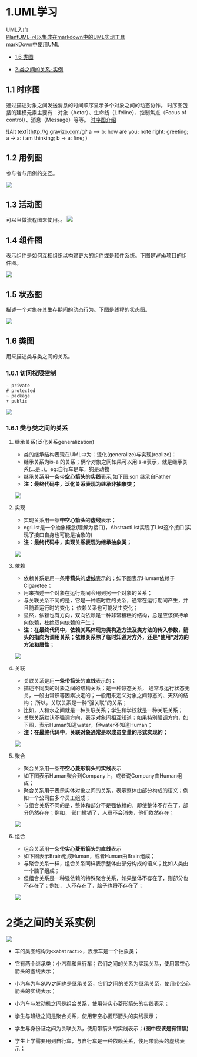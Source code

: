 # 1.UML学习
[UML入门](http://www.jianshu.com/p/1256e2643923)  
[PlantUML-可以集成在markdown中的UML实现工具](http://www.plantuml.com/plantuml/uml/SyfFKj2rKt3CoKnELR1Io4ZDoSa70000)  
[markDown中使用UML](http://blog.csdn.net/Zhangxichao100/article/details/77774752)  

* [1.6 类图](#1.6类图)

* [2.类之间的关系-实例](#2类之间的关系实例)

## 1.1 时序图
通过描述对象之间发送消息的时间顺序显示多个对象之间的动态协作。
时序图包括的建模元素主要有：对象（Actor）、生命线（Lifeline）、控制焦点（Focus of control）、消息（Message）等等。
[时序图介绍](http://smartlife.blog.51cto.com/1146871/284874)

![Alt text](http://g.gravizo.com/g?
    a --> b: how are you;
	note right: greeting;
	a -> a: i am thinking;
	b -> a: fine;
)

## 1.2 用例图
参与者与用例的交互。

![](http://ww1.sinaimg.cn/large/6ab93b35gy1flbor7hieij207t06zdfx.jpg)


## 1.3 活动图
可以当做流程图来使用。。
![](http://ww1.sinaimg.cn/large/6ab93b35gy1flbsm2g51aj206w07s749.jpg)

## 1.4 组件图
表示组件是如何互相组织以构建更大的组件或是软件系统。下图是Web项目的组件图。

![](http://ww1.sinaimg.cn/large/6ab93b35gy1flbsn0c4glj208w04uwed.jpg)

## 1.5 状态图
描述一个对象在其生存期间的动态行为。下图是线程的状态图。


![](http://ww1.sinaimg.cn/large/6ab93b35gy1flbsnqs2rej20ed05hjrf.jpg)

## 1.6 类图
用来描述类与类之间的关系。

### 1.6.1 访问权限控制

	- private 
	# protected 
	~ package 
	+ public 

![](http://www.plantuml.com/plantuml/png/Iyv9B2vMS2dDpQrKgERILIWeoYnBB4bLICjCpKanv5862kINf2QNfAP0X8ouwXGA4fEp4zDJ5N9JIpBoKmmrDBcq5GfAat8oaw52Ha2XMW00)

### 1.6.1 类与类之间的关系

1. 继承关系(泛化关系generalization)
	- 类的继承结构表现在UML中为：泛化(generalize)与实现(realize)：
	- 继承关系为is-a 的关系；俩个对象之间如果可以用is-a表示，就是继承关系(...是..)。eg:自行车是车，狗是动物
	- 继承关系用一条带**空心箭头**的**实线**表示,如下图:son 继承自Father
	- **注：最终代码中，泛化关系表现为继承非抽象类；**

	![](http://www.plantuml.com/plantuml/png/SqiioKWjKh2fqTLL2CxF0m00)
2. 实现
	- 实现关系用一条**带空心箭头**的**虚线**表示；
	- eg:List是一个抽象概念(理解为接口)，AbstractList实现了List这个接口(实现了接口自身也可能是抽象的)
	- **注：最终代码中，实现关系表现为继承抽象类；**
	
	![](http://www.plantuml.com/plantuml/png/IqmgBYbAJ2vHICv9B2vMS8HoVJABIxWoyqfIYz8IarCLm5mGeM1JewU7eWe0)
3. 依赖
	- 依赖关系是用一条**带箭头**的**虚线**表示的；如下图表示Human依赖于Cigaretee；
	- 用来描述一个对象在运行期间会用到另一个对象的关系；
	- 与关联关系不同的是，它是一种临时性的关系，通常在运行期间产生，并且随着运行时的变化； 依赖关系也可能发生变化；
	- 显然，依赖也有方向，双向依赖是一种非常糟糕的结构，总是应该保持单向依赖，杜绝双向依赖的产生；
	- **注：在最终代码中，依赖关系体现为类构造方法及类方法的传入参数，箭头的指向为调用关系；依赖关系除了临时知道对方外，还是“使用”对方的方法和属性；**

	![](http://www.plantuml.com/plantuml/png/yoZDJSnJqDEpKt3EJ4yiIYqfIGK0)
4. 关联
	- 关联关系是用**一条带箭头**的**直线**表示的；
	- 描述不同类的对象之间的结构关系；是一种静态关系， 通常与运行状态无关，一般由常识等因素决定的；一般用来定义对象之间静态的、天然的结构； 所以，关联关系是一种“强关联”的关系；
	- 比如，人和水之间就是一种关联关系；学生和学校就是一种关联关系；
	- 关联关系默认不强调方向，表示对象间相互知道；如果特别强调方向，如下图，表示Human知道water，但water不知道Human；
	- **注：在最终代码中，关联对象通常是以成员变量的形式实现的；**

	![](http://www.plantuml.com/plantuml/png/Iyv9B2vM24yiIItYIWQpFKfp4_EumAI2hguTH0u0)
5. 聚合
	- 聚合关系用一条**带空心菱形箭头**的**实线**表示
	- 如下图表示Human聚合到Company上，或者说Company由Human组成；
	- 聚合关系用于表示实体对象之间的关系，表示整体由部分构成的语义；例如一个公司由多个员工组成；
	- 与组合关系不同的是，整体和部分不是强依赖的，即使整体不存在了，部分仍然存在；例如， 部门撤销了，人员不会消失，他们依然存在；

	![](http://www.plantuml.com/plantuml/png/SyxFBKZCgrJ8rzLLy2ZDJSm30000)
6. 组合
	- 组合关系用一条**带实心菱形箭头**的**直线**表示
	- 如下图表示Brain组成Human，或者Human由Brain组成；
	- 与聚合关系一样，组合关系同样表示整体由部分构成的语义；比如人类由一个脑子组成；
	- 但组合关系是一种强依赖的特殊聚合关系，如果整体不存在了，则部分也不存在了；例如， 人不存在了，脑子也将不存在了；

	![](http://www.plantuml.com/plantuml/png/yoZDJSnJqDBLLN0gIipC0m00)

# 2类之间的关系实例

![](http://ww1.sinaimg.cn/large/6ab93b35gy1flbtqe0iblj20ns0bj0t8.jpg)

- 车的类图结构为`<<abstract>>`，表示车是一个抽象类；

- 它有两个继承类：小汽车和自行车；它们之间的关系为实现关系，使用带空心箭头的虚线表示；

- 小汽车为与SUV之间也是继承关系，它们之间的关系为继承关系，使用带空心箭头的实线表示；

- 小汽车与发动机之间是组合关系，使用带实心菱形箭头的实线表示；

- 学生与班级之间是聚合关系，使用带空心菱形箭头的实线表示；

- 学生与身份证之间为关联关系，使用带箭头的实线表示；**(图中应该是有错误)**

- 学生上学需要用到自行车，与自行车是一种依赖关系，使用带箭头的虚线表示；
